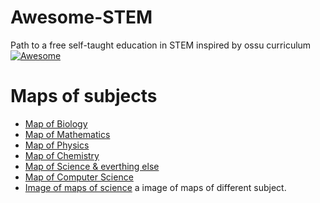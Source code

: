 # Awesome-STEM
Path to a free self-taught education in STEM inspired by ossu curriculum   [![Awesome](https://cdn.rawgit.com/sindresorhus/awesome/d7305f38d29fed78fa85652e3a63e154dd8e8829/media/badge.svg)](https://github.com/sindresorhus/awesome)
# Maps of subjects
* [Map of Biology](https://www.youtube.com/watch?v=wENhHnJI1ys&list=PLOYRlicwLG3St5aEm02ncj-sPDJwmojIS&index=4)
* [Map of Mathematics](https://www.youtube.com/watch?v=OmJ-4B-mS-Y&list=PLOYRlicwLG3St5aEm02ncj-sPDJwmojIS&index=2)
* [Map of Physics](https://www.youtube.com/watch?v=ZihywtixUYo&list=PLOYRlicwLG3St5aEm02ncj-sPDJwmojIS&index=1)
* [Map of Chemistry](https://www.youtube.com/watch?v=P3RXtoYCW4M&list=PLOYRlicwLG3St5aEm02ncj-sPDJwmojIS&index=5)
* [Map of Science & everthing else](https://www.youtube.com/watch?v=ohyai6GIRZg&list=PLOYRlicwLG3St5aEm02ncj-sPDJwmojIS&index=6)
* [Map of Computer Science](https://www.youtube.com/watch?v=SzJ46YA_RaA&list=PLOYRlicwLG3St5aEm02ncj-sPDJwmojIS&index=3)
* [Image of maps of science](https://imgur.com/gallery/XKDvc) a image of maps of different subject.
